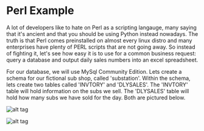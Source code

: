 # Perl Example
A lot of developers like to hate on Perl as a scripting langauge, many saying that it's ancient and that you should be using Python instead nowadays.  The truth is that Perl comes preinstalled on almost every linux distro and many enterprises have plenty of PERL scripts that are not going away.  So instead of fighting it, let's see how easy it is to use for a common business request: query a database and output daily sales numbers into an excel spreadsheet.

For our database, we will use MySql Community Edition.  Lets create a schema for our fictional sub shop, called 'substation'.  Within the schema, lets create two tables called 'INVTORY' and 'DLYSALES'.  The 'INVTORY' table will hold information on the subs we sell.  The 'DLYSALES' table will hold how many subs we have sold for the day.  Both are pictured below.

![alt tag](https://raw.githubusercontent.com/seankluttz/perlExample/blob/master/SandwichTable.PNG)

![alt tag](https://raw.githubusercontent.com/seankluttz/perlExample/blob/master/SalesTable.PNG)



